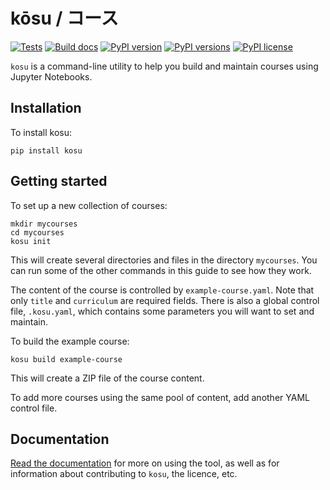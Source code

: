 # kōsu / コース

[![Tests](https://github.com/agile-geoscience/kosu/actions/workflows/tests.yml/badge.svg)](https://github.com/agile-geoscience/kosu/actions/workflows/tests.yml)
[![Build docs](https://github.com/agile-geoscience/kosu/actions/workflows/build-docs.yml/badge.svg)](https://github.com/agile-geoscience/kosu/actions/workflows/build-docs.yml)
[![PyPI version](https://img.shields.io/pypi/v/kosu.svg)](https://pypi.org/project/kosu/)
[![PyPI versions](https://img.shields.io/pypi/pyversions/kosu.svg)](https://pypi.org/project/kosu/)
[![PyPI license](https://img.shields.io/pypi/l/kosu.svg)](https://pypi.org/project/kosu/)

`kosu` is a command-line utility to help you build and maintain courses using Jupyter Notebooks.


## Installation

To install kosu:

    pip install kosu


## Getting started

To set up a new collection of courses:

    mkdir mycourses
    cd mycourses
    kosu init

This will create several directories and files in the directory `mycourses`. You can run some of the other commands in this guide to see how they work.

The content of the course is controlled by `example-course.yaml`. Note that only `title` and `curriculum` are required fields. There is also a global control file, `.kosu.yaml`, which contains some parameters you will want to set and maintain.

To build the example course:

    kosu build example-course

This will create a ZIP file of the course content.

To add more courses using the same pool of content, add another YAML control file. 


## Documentation

[Read the documentation](https://code.agilescientific.com/kosu) for more on using the tool, as well as for information about contributing to `kosu`, the licence, etc.
